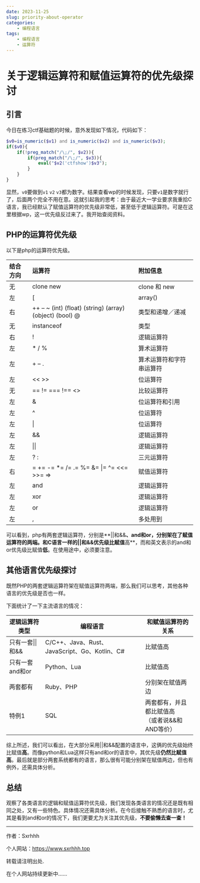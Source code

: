 ```yaml
---
date: 2023-11-25
slug: priority-about-operator
categories: 
    - 编程语言
tags:
    - 编程语言
    - 运算符
---
```


# 关于逻辑运算符和赋值运算符的优先级探讨

## 引言

今日在练习ctf基础题的时候，意外发现如下情况，代码如下：

<!-- more -->

```php
$v0=is_numeric($v1) and is_numeric($v2) and is_numeric($v3);
if($v0){
    if(!preg_match("/\;/", $v2)){
        if(preg_match("/\;/", $v3)){
            eval("$v2('ctfshow')$v3");
        }
    }
}
```

显然，`v0`要做到`v1` `v2` `v3`都为数字。结果查看wp的时候发现，只要`v1`是数字就行了，后面两个完全不用在意。这就引起我的思考：由于最近大一学业要求我重拾C语言，我已经默认了赋值运算符的优先级非常低，甚至低于逻辑运算符。可是在这里根据wp，这一优先级反过来了。我开始查阅资料。

## PHP的运算符优先级

以下是php的运算符优先级。

| 结合方向 | 运算符                                                  | 附加信息                 |
| :------- | :------------------------------------------------------ | :----------------------- |
| 无       | clone new                                               | clone 和 new             |
| 左       | [                                                       | array()                  |
| 右       | ++ – ~ (int) (float) (string) (array) (object) (bool) @ | 类型和递增／递减         |
| 无       | instanceof                                              | 类型                     |
| 右       | !                                                       | 逻辑运算符               |
| 左       | * / %                                                   | 算术运算符               |
| 左       | + – .                                                   | 算术运算符和字符串运算符 |
| 左       | << >>                                                   | 位运算符                 |
| 无       | == != === !== <>                                        | 比较运算符               |
| 左       | &                                                       | 位运算符和引用           |
| 左       | ^                                                       | 位运算符                 |
| 左       | \|                                                      | 位运算符                 |
| 左       | &&                                                      | 逻辑运算符               |
| 左       | \|\|                                                    | 逻辑运算符               |
| 左       | ? :                                                     | 三元运算符               |
| 右       | = += -= *= /= .= %= &= \|= ^= <<= >>= =>                | 赋值运算符               |
| 左       | and                                                     | 逻辑运算符               |
| 左       | xor                                                     | 逻辑运算符               |
| 左       | or                                                      | 逻辑运算符               |
| 左       | ,                                                       | 多处用到                 |

可以看到，php有两套逻辑运算符，分别是**||和&&**、**and和or**，分别架在了赋值运算符的两端。和C语言一样的||和&&优先级比赋值**高**，而和英文表示的and和or优先级比赋值**低**。在使用途中，必须要注意。

## 其他语言优先级探讨

既然PHP的两套逻辑运算符架在赋值运算符两端，那么我们可以思考，其他各种语言的优先级是否也一样。

下面统计了一下主流语言的情况：

| 逻辑运算符类型   | 编程语言                                      | 和赋值运算符的关系                                  |
| ---------------- | --------------------------------------------- | --------------------------------------------------- |
| 只有一套\|\|和&& | C/C++、Java、Rust、JavaScript、Go、Kotlin、C# | 比赋值高                                            |
| 只有一套and和or  | Python、Lua                                   | 比赋值高                                            |
| 两套都有         | Ruby、PHP                                     | 分别架在赋值两边                                    |
| 特例1            | SQL                                           | 两套都有，并且都比赋值高<br />（或者说&&和AND等价） |

综上所述，我们可以看出，在大部分采用||和&&配置的语言中，这俩的优先级始终比赋值**高**。而像python和Lua这样只有and和or的语言中，其优先级**仍然比赋值高**。最后就是部分两套系统都有的语言，那么很有可能分别架在赋值两边，但也有例外，还需具体分析。

## 总结

观察了各类语言的逻辑和赋值运算符优先级，我们发现各类语言的情况还是既有相同之处，又有一些特色。具体情况还需具体分析。在今后接触不熟悉的语言时，尤其是看到and和or的情况下，我们更要尤为关注其优先级，**不要偷懒去查一查！**

---

作者：Sxrhhh

个人网站：<https://www.sxrhhh.top>

转载请注明出处.

在个人网站持续更新中……